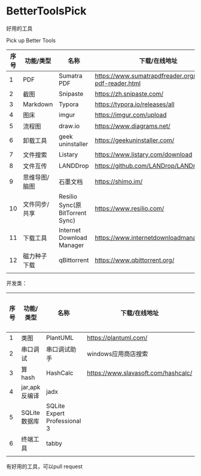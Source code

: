# BetterToolsPick



好用的工具

Pick up Better Tools



| 序号 | 功能/类型     | 名称                            | 下载/在线地址                                         | 支持平台 |
| ---- | ------------- | ------------------------------- | ----------------------------------------------------- | -------- |
| 1    | PDF           | Sumatra PDF                     | https://www.sumatrapdfreader.org/free-pdf-reader.html | win      |
| 2    | 截图          | Snipaste                        | https://zh.snipaste.com/                              | win,mac  |
| 3    | Markdown      | Typora                          | https://typora.io/releases/all                        | win,mac  |
| 4    | 图床          | imgur                           | https://imgur.com/upload                              | web      |
| 5    | 流程图        | draw.io                         | https://www.diagrams.net/                             | all      |
| 6    | 卸载工具      | geek uninstaller                | https://geekuninstaller.com/                          | win      |
| 7    | 文件搜索      | Listary                         | https://www.listary.com/download                      | win      |
| 8    | 文件互传      | LANDDrop                        | https://github.com/LANDrop/LANDrop                    |          |
| 9    | 思维导图/脑图 | 石墨文档                        | https://shimo.im/                                     | web      |
| 10   | 文件同步/共享 | Resilio Sync(原BitTorrent Sync) | https://www.resilio.com/                              |          |
| 11   | 下载工具      | Internet Download Manager       | https://www.internetdownloadmanager.com/              |          |
| 12   | 磁力种子下载  | qBittorrent                     | https://www.qbittorrent.org/                          |          |
|      |               |                                 |                                                       |          |



开发类：

| 序号 | 功能/类型     | 名称                         | 下载/在线地址                       | 支持平台 |
| ---- | ------------- | ---------------------------- | ----------------------------------- | -------- |
| 1    | 类图          | PlantUML                     | https://plantuml.com/               |          |
| 2    | 串口调试      | 串口调试助手                 | windows应用商店搜索                 |          |
| 3    | 算hash        | HashCalc                     | https://www.slavasoft.com/hashcalc/ |          |
| 4    | jar,apk反编译 | jadx                         |                                     |          |
| 5    | SQLite数据库  | SQLite Expert Professional 3 |                                     |          |
| 6    | 终端工具      | tabby                        |                                     |          |
|      |               |                              |                                     |          |



 

有好用的工具，可以pull request 
